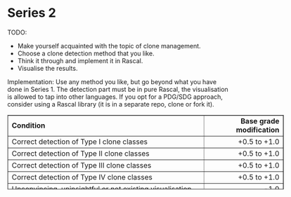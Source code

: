# Series 2

TODO:
- Make yourself acquainted with the topic of clone management.
- Choose a clone detection method that you like.
- Think it through and implement it in Rascal.
- Visualise the results.

Implementation:
Use any method you like, but go beyond what you have done in Series 1. The detection part must be in pure Rascal, the visualisation is allowed to tap into other languages. If you opt for a PDG/SDG approach, consider using a Rascal library (it is in a separate repo, clone or fork it).

<table border="1" style="width: 629px; height: 170px;"><tbody><tr><td><strong>Condition</strong></td><td style="text-align: right;"><strong>Base grade modification</strong></td></tr><tr><td>Correct detection of Type I clone classes</td><td style="text-align: right;">+0.5 to +1.0</td></tr><tr><td>Correct detection of&nbsp;Type II clone classes</td><td style="text-align: right;">+0.5 to +1.0</td></tr><tr><td>Correct detection of&nbsp;Type III clone
classes</td><td style="text-align: right;">+0.5 to +1.0</td></tr><tr><td>Correct detection of&nbsp;Type IV clone classes</td><td style="text-align: right;">+0.5 to +1.0</td></tr><tr><td>Unconvincing, uninsightful or not existing visualisation</td><td style="text-align: right;">-1.0</td></tr><tr><td>Unconvincing or limited testing harnass</td><td style="text-align: right;">-1.0</td></tr><tr><td>Not able to explain the core algorithm or answer questions about it</td><td
style="text-align: right;">-1.0</td></tr><tr><td>Unfounded, unsupported, illogical or anecdotal motivation for visualisations</td><td style="text-align: right;">-1.0</td></tr><tr><td>Non-interactive static visualisation</td><td style="text-align: right;">-0.5</td></tr><tr><td>Does not work on hsqldb</td><td style="text-align: right;">-0.5</td></tr></tbody></table>
